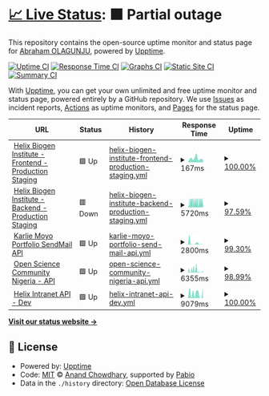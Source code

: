 # [📈 Live Status](https://OluwaninsolaAO.github.io/uptime-monitoring): <!--live status--> **🟧 Partial outage**

This repository contains the open-source uptime monitor and status page for [Abraham OLAGUNJU](https://linktr.ee/oluwaninsolaao), powered by [Upptime](https://github.com/upptime/upptime).

[![Uptime CI](https://github.com/OluwaninsolaAO/uptime-monitoring/workflows/Uptime%20CI/badge.svg)](https://github.com/OluwaninsolaAO/uptime-monitoring/actions?query=workflow%3A%22Uptime+CI%22)
[![Response Time CI](https://github.com/OluwaninsolaAO/uptime-monitoring/workflows/Response%20Time%20CI/badge.svg)](https://github.com/OluwaninsolaAO/uptime-monitoring/actions?query=workflow%3A%22Response+Time+CI%22)
[![Graphs CI](https://github.com/OluwaninsolaAO/uptime-monitoring/workflows/Graphs%20CI/badge.svg)](https://github.com/OluwaninsolaAO/uptime-monitoring/actions?query=workflow%3A%22Graphs+CI%22)
[![Static Site CI](https://github.com/OluwaninsolaAO/uptime-monitoring/workflows/Static%20Site%20CI/badge.svg)](https://github.com/OluwaninsolaAO/uptime-monitoring/actions?query=workflow%3A%22Static+Site+CI%22)
[![Summary CI](https://github.com/OluwaninsolaAO/uptime-monitoring/workflows/Summary%20CI/badge.svg)](https://github.com/OluwaninsolaAO/uptime-monitoring/actions?query=workflow%3A%22Summary+CI%22)

With [Upptime](https://upptime.js.org), you can get your own unlimited and free uptime monitor and status page, powered entirely by a GitHub repository. We use [Issues](https://github.com/OluwaninsolaAO/uptime-monitoring/issues) as incident reports, [Actions](https://github.com/OluwaninsolaAO/uptime-monitoring/actions) as uptime monitors, and [Pages](https://OluwaninsolaAO.github.io/uptime-monitoring) for the status page.

<!--start: status pages-->
<!-- This summary is generated by Upptime (https://github.com/upptime/upptime) -->
<!-- Do not edit this manually, your changes will be overwritten -->
<!-- prettier-ignore -->
| URL | Status | History | Response Time | Uptime |
| --- | ------ | ------- | ------------- | ------ |
| <img alt="" src="https://icons.duckduckgo.com/ip3/hbi-web.vercel.app.ico" height="13"> [Helix Biogen Institute - Frontend - Production Staging](https://hbi-web.vercel.app) | 🟩 Up | [helix-biogen-institute-frontend-production-staging.yml](https://github.com/OluwaninsolaAO/uptime-monitoring/commits/HEAD/history/helix-biogen-institute-frontend-production-staging.yml) | <details><summary><img alt="Response time graph" src="./graphs/helix-biogen-institute-frontend-production-staging/response-time-week.png" height="20"> 167ms</summary><br><a href="https://OluwaninsolaAO.github.io/uptime-monitoring/history/helix-biogen-institute-frontend-production-staging"><img alt="Response time 164" src="https://img.shields.io/endpoint?url=https%3A%2F%2Fraw.githubusercontent.com%2FOluwaninsolaAO%2Fuptime-monitoring%2FHEAD%2Fapi%2Fhelix-biogen-institute-frontend-production-staging%2Fresponse-time.json"></a><br><a href="https://OluwaninsolaAO.github.io/uptime-monitoring/history/helix-biogen-institute-frontend-production-staging"><img alt="24-hour response time 92" src="https://img.shields.io/endpoint?url=https%3A%2F%2Fraw.githubusercontent.com%2FOluwaninsolaAO%2Fuptime-monitoring%2FHEAD%2Fapi%2Fhelix-biogen-institute-frontend-production-staging%2Fresponse-time-day.json"></a><br><a href="https://OluwaninsolaAO.github.io/uptime-monitoring/history/helix-biogen-institute-frontend-production-staging"><img alt="7-day response time 167" src="https://img.shields.io/endpoint?url=https%3A%2F%2Fraw.githubusercontent.com%2FOluwaninsolaAO%2Fuptime-monitoring%2FHEAD%2Fapi%2Fhelix-biogen-institute-frontend-production-staging%2Fresponse-time-week.json"></a><br><a href="https://OluwaninsolaAO.github.io/uptime-monitoring/history/helix-biogen-institute-frontend-production-staging"><img alt="30-day response time 175" src="https://img.shields.io/endpoint?url=https%3A%2F%2Fraw.githubusercontent.com%2FOluwaninsolaAO%2Fuptime-monitoring%2FHEAD%2Fapi%2Fhelix-biogen-institute-frontend-production-staging%2Fresponse-time-month.json"></a><br><a href="https://OluwaninsolaAO.github.io/uptime-monitoring/history/helix-biogen-institute-frontend-production-staging"><img alt="1-year response time 164" src="https://img.shields.io/endpoint?url=https%3A%2F%2Fraw.githubusercontent.com%2FOluwaninsolaAO%2Fuptime-monitoring%2FHEAD%2Fapi%2Fhelix-biogen-institute-frontend-production-staging%2Fresponse-time-year.json"></a></details> | <details><summary><a href="https://OluwaninsolaAO.github.io/uptime-monitoring/history/helix-biogen-institute-frontend-production-staging">100.00%</a></summary><a href="https://OluwaninsolaAO.github.io/uptime-monitoring/history/helix-biogen-institute-frontend-production-staging"><img alt="All-time uptime 99.95%" src="https://img.shields.io/endpoint?url=https%3A%2F%2Fraw.githubusercontent.com%2FOluwaninsolaAO%2Fuptime-monitoring%2FHEAD%2Fapi%2Fhelix-biogen-institute-frontend-production-staging%2Fuptime.json"></a><br><a href="https://OluwaninsolaAO.github.io/uptime-monitoring/history/helix-biogen-institute-frontend-production-staging"><img alt="24-hour uptime 100.00%" src="https://img.shields.io/endpoint?url=https%3A%2F%2Fraw.githubusercontent.com%2FOluwaninsolaAO%2Fuptime-monitoring%2FHEAD%2Fapi%2Fhelix-biogen-institute-frontend-production-staging%2Fuptime-day.json"></a><br><a href="https://OluwaninsolaAO.github.io/uptime-monitoring/history/helix-biogen-institute-frontend-production-staging"><img alt="7-day uptime 100.00%" src="https://img.shields.io/endpoint?url=https%3A%2F%2Fraw.githubusercontent.com%2FOluwaninsolaAO%2Fuptime-monitoring%2FHEAD%2Fapi%2Fhelix-biogen-institute-frontend-production-staging%2Fuptime-week.json"></a><br><a href="https://OluwaninsolaAO.github.io/uptime-monitoring/history/helix-biogen-institute-frontend-production-staging"><img alt="30-day uptime 99.50%" src="https://img.shields.io/endpoint?url=https%3A%2F%2Fraw.githubusercontent.com%2FOluwaninsolaAO%2Fuptime-monitoring%2FHEAD%2Fapi%2Fhelix-biogen-institute-frontend-production-staging%2Fuptime-month.json"></a><br><a href="https://OluwaninsolaAO.github.io/uptime-monitoring/history/helix-biogen-institute-frontend-production-staging"><img alt="1-year uptime 99.95%" src="https://img.shields.io/endpoint?url=https%3A%2F%2Fraw.githubusercontent.com%2FOluwaninsolaAO%2Fuptime-monitoring%2FHEAD%2Fapi%2Fhelix-biogen-institute-frontend-production-staging%2Fuptime-year.json"></a></details>
| <img alt="" src="https://icons.duckduckgo.com/ip3/hbi-web.vercel.app.ico" height="13"> [Helix Biogen Institute - Backend - Production Staging](https://hbi-web.vercel.app/status) | 🟥 Down | [helix-biogen-institute-backend-production-staging.yml](https://github.com/OluwaninsolaAO/uptime-monitoring/commits/HEAD/history/helix-biogen-institute-backend-production-staging.yml) | <details><summary><img alt="Response time graph" src="./graphs/helix-biogen-institute-backend-production-staging/response-time-week.png" height="20"> 5720ms</summary><br><a href="https://OluwaninsolaAO.github.io/uptime-monitoring/history/helix-biogen-institute-backend-production-staging"><img alt="Response time 3637" src="https://img.shields.io/endpoint?url=https%3A%2F%2Fraw.githubusercontent.com%2FOluwaninsolaAO%2Fuptime-monitoring%2FHEAD%2Fapi%2Fhelix-biogen-institute-backend-production-staging%2Fresponse-time.json"></a><br><a href="https://OluwaninsolaAO.github.io/uptime-monitoring/history/helix-biogen-institute-backend-production-staging"><img alt="24-hour response time 6576" src="https://img.shields.io/endpoint?url=https%3A%2F%2Fraw.githubusercontent.com%2FOluwaninsolaAO%2Fuptime-monitoring%2FHEAD%2Fapi%2Fhelix-biogen-institute-backend-production-staging%2Fresponse-time-day.json"></a><br><a href="https://OluwaninsolaAO.github.io/uptime-monitoring/history/helix-biogen-institute-backend-production-staging"><img alt="7-day response time 5720" src="https://img.shields.io/endpoint?url=https%3A%2F%2Fraw.githubusercontent.com%2FOluwaninsolaAO%2Fuptime-monitoring%2FHEAD%2Fapi%2Fhelix-biogen-institute-backend-production-staging%2Fresponse-time-week.json"></a><br><a href="https://OluwaninsolaAO.github.io/uptime-monitoring/history/helix-biogen-institute-backend-production-staging"><img alt="30-day response time 5476" src="https://img.shields.io/endpoint?url=https%3A%2F%2Fraw.githubusercontent.com%2FOluwaninsolaAO%2Fuptime-monitoring%2FHEAD%2Fapi%2Fhelix-biogen-institute-backend-production-staging%2Fresponse-time-month.json"></a><br><a href="https://OluwaninsolaAO.github.io/uptime-monitoring/history/helix-biogen-institute-backend-production-staging"><img alt="1-year response time 3637" src="https://img.shields.io/endpoint?url=https%3A%2F%2Fraw.githubusercontent.com%2FOluwaninsolaAO%2Fuptime-monitoring%2FHEAD%2Fapi%2Fhelix-biogen-institute-backend-production-staging%2Fresponse-time-year.json"></a></details> | <details><summary><a href="https://OluwaninsolaAO.github.io/uptime-monitoring/history/helix-biogen-institute-backend-production-staging">97.59%</a></summary><a href="https://OluwaninsolaAO.github.io/uptime-monitoring/history/helix-biogen-institute-backend-production-staging"><img alt="All-time uptime 98.86%" src="https://img.shields.io/endpoint?url=https%3A%2F%2Fraw.githubusercontent.com%2FOluwaninsolaAO%2Fuptime-monitoring%2FHEAD%2Fapi%2Fhelix-biogen-institute-backend-production-staging%2Fuptime.json"></a><br><a href="https://OluwaninsolaAO.github.io/uptime-monitoring/history/helix-biogen-institute-backend-production-staging"><img alt="24-hour uptime 96.00%" src="https://img.shields.io/endpoint?url=https%3A%2F%2Fraw.githubusercontent.com%2FOluwaninsolaAO%2Fuptime-monitoring%2FHEAD%2Fapi%2Fhelix-biogen-institute-backend-production-staging%2Fuptime-day.json"></a><br><a href="https://OluwaninsolaAO.github.io/uptime-monitoring/history/helix-biogen-institute-backend-production-staging"><img alt="7-day uptime 97.59%" src="https://img.shields.io/endpoint?url=https%3A%2F%2Fraw.githubusercontent.com%2FOluwaninsolaAO%2Fuptime-monitoring%2FHEAD%2Fapi%2Fhelix-biogen-institute-backend-production-staging%2Fuptime-week.json"></a><br><a href="https://OluwaninsolaAO.github.io/uptime-monitoring/history/helix-biogen-institute-backend-production-staging"><img alt="30-day uptime 91.74%" src="https://img.shields.io/endpoint?url=https%3A%2F%2Fraw.githubusercontent.com%2FOluwaninsolaAO%2Fuptime-monitoring%2FHEAD%2Fapi%2Fhelix-biogen-institute-backend-production-staging%2Fuptime-month.json"></a><br><a href="https://OluwaninsolaAO.github.io/uptime-monitoring/history/helix-biogen-institute-backend-production-staging"><img alt="1-year uptime 98.86%" src="https://img.shields.io/endpoint?url=https%3A%2F%2Fraw.githubusercontent.com%2FOluwaninsolaAO%2Fuptime-monitoring%2FHEAD%2Fapi%2Fhelix-biogen-institute-backend-production-staging%2Fuptime-year.json"></a></details>
| <img alt="" src="https://icons.duckduckgo.com/ip3/sendmail.karliemoyo.tech.ico" height="13"> [Karlie Moyo Portfolio SendMail API](https://sendmail.karliemoyo.tech/status) | 🟩 Up | [karlie-moyo-portfolio-send-mail-api.yml](https://github.com/OluwaninsolaAO/uptime-monitoring/commits/HEAD/history/karlie-moyo-portfolio-send-mail-api.yml) | <details><summary><img alt="Response time graph" src="./graphs/karlie-moyo-portfolio-send-mail-api/response-time-week.png" height="20"> 2800ms</summary><br><a href="https://OluwaninsolaAO.github.io/uptime-monitoring/history/karlie-moyo-portfolio-send-mail-api"><img alt="Response time 4317" src="https://img.shields.io/endpoint?url=https%3A%2F%2Fraw.githubusercontent.com%2FOluwaninsolaAO%2Fuptime-monitoring%2FHEAD%2Fapi%2Fkarlie-moyo-portfolio-send-mail-api%2Fresponse-time.json"></a><br><a href="https://OluwaninsolaAO.github.io/uptime-monitoring/history/karlie-moyo-portfolio-send-mail-api"><img alt="24-hour response time 8140" src="https://img.shields.io/endpoint?url=https%3A%2F%2Fraw.githubusercontent.com%2FOluwaninsolaAO%2Fuptime-monitoring%2FHEAD%2Fapi%2Fkarlie-moyo-portfolio-send-mail-api%2Fresponse-time-day.json"></a><br><a href="https://OluwaninsolaAO.github.io/uptime-monitoring/history/karlie-moyo-portfolio-send-mail-api"><img alt="7-day response time 2800" src="https://img.shields.io/endpoint?url=https%3A%2F%2Fraw.githubusercontent.com%2FOluwaninsolaAO%2Fuptime-monitoring%2FHEAD%2Fapi%2Fkarlie-moyo-portfolio-send-mail-api%2Fresponse-time-week.json"></a><br><a href="https://OluwaninsolaAO.github.io/uptime-monitoring/history/karlie-moyo-portfolio-send-mail-api"><img alt="30-day response time 2431" src="https://img.shields.io/endpoint?url=https%3A%2F%2Fraw.githubusercontent.com%2FOluwaninsolaAO%2Fuptime-monitoring%2FHEAD%2Fapi%2Fkarlie-moyo-portfolio-send-mail-api%2Fresponse-time-month.json"></a><br><a href="https://OluwaninsolaAO.github.io/uptime-monitoring/history/karlie-moyo-portfolio-send-mail-api"><img alt="1-year response time 4317" src="https://img.shields.io/endpoint?url=https%3A%2F%2Fraw.githubusercontent.com%2FOluwaninsolaAO%2Fuptime-monitoring%2FHEAD%2Fapi%2Fkarlie-moyo-portfolio-send-mail-api%2Fresponse-time-year.json"></a></details> | <details><summary><a href="https://OluwaninsolaAO.github.io/uptime-monitoring/history/karlie-moyo-portfolio-send-mail-api">99.30%</a></summary><a href="https://OluwaninsolaAO.github.io/uptime-monitoring/history/karlie-moyo-portfolio-send-mail-api"><img alt="All-time uptime 98.57%" src="https://img.shields.io/endpoint?url=https%3A%2F%2Fraw.githubusercontent.com%2FOluwaninsolaAO%2Fuptime-monitoring%2FHEAD%2Fapi%2Fkarlie-moyo-portfolio-send-mail-api%2Fuptime.json"></a><br><a href="https://OluwaninsolaAO.github.io/uptime-monitoring/history/karlie-moyo-portfolio-send-mail-api"><img alt="24-hour uptime 98.07%" src="https://img.shields.io/endpoint?url=https%3A%2F%2Fraw.githubusercontent.com%2FOluwaninsolaAO%2Fuptime-monitoring%2FHEAD%2Fapi%2Fkarlie-moyo-portfolio-send-mail-api%2Fuptime-day.json"></a><br><a href="https://OluwaninsolaAO.github.io/uptime-monitoring/history/karlie-moyo-portfolio-send-mail-api"><img alt="7-day uptime 99.30%" src="https://img.shields.io/endpoint?url=https%3A%2F%2Fraw.githubusercontent.com%2FOluwaninsolaAO%2Fuptime-monitoring%2FHEAD%2Fapi%2Fkarlie-moyo-portfolio-send-mail-api%2Fuptime-week.json"></a><br><a href="https://OluwaninsolaAO.github.io/uptime-monitoring/history/karlie-moyo-portfolio-send-mail-api"><img alt="30-day uptime 99.16%" src="https://img.shields.io/endpoint?url=https%3A%2F%2Fraw.githubusercontent.com%2FOluwaninsolaAO%2Fuptime-monitoring%2FHEAD%2Fapi%2Fkarlie-moyo-portfolio-send-mail-api%2Fuptime-month.json"></a><br><a href="https://OluwaninsolaAO.github.io/uptime-monitoring/history/karlie-moyo-portfolio-send-mail-api"><img alt="1-year uptime 98.57%" src="https://img.shields.io/endpoint?url=https%3A%2F%2Fraw.githubusercontent.com%2FOluwaninsolaAO%2Fuptime-monitoring%2FHEAD%2Fapi%2Fkarlie-moyo-portfolio-send-mail-api%2Fuptime-year.json"></a></details>
| <img alt="" src="https://icons.duckduckgo.com/ip3/api.oscnigeria.org.ico" height="13"> [Open Science Community Nigeria - API](https://api.oscnigeria.org/status) | 🟩 Up | [open-science-community-nigeria-api.yml](https://github.com/OluwaninsolaAO/uptime-monitoring/commits/HEAD/history/open-science-community-nigeria-api.yml) | <details><summary><img alt="Response time graph" src="./graphs/open-science-community-nigeria-api/response-time-week.png" height="20"> 6355ms</summary><br><a href="https://OluwaninsolaAO.github.io/uptime-monitoring/history/open-science-community-nigeria-api"><img alt="Response time 5856" src="https://img.shields.io/endpoint?url=https%3A%2F%2Fraw.githubusercontent.com%2FOluwaninsolaAO%2Fuptime-monitoring%2FHEAD%2Fapi%2Fopen-science-community-nigeria-api%2Fresponse-time.json"></a><br><a href="https://OluwaninsolaAO.github.io/uptime-monitoring/history/open-science-community-nigeria-api"><img alt="24-hour response time 6536" src="https://img.shields.io/endpoint?url=https%3A%2F%2Fraw.githubusercontent.com%2FOluwaninsolaAO%2Fuptime-monitoring%2FHEAD%2Fapi%2Fopen-science-community-nigeria-api%2Fresponse-time-day.json"></a><br><a href="https://OluwaninsolaAO.github.io/uptime-monitoring/history/open-science-community-nigeria-api"><img alt="7-day response time 6355" src="https://img.shields.io/endpoint?url=https%3A%2F%2Fraw.githubusercontent.com%2FOluwaninsolaAO%2Fuptime-monitoring%2FHEAD%2Fapi%2Fopen-science-community-nigeria-api%2Fresponse-time-week.json"></a><br><a href="https://OluwaninsolaAO.github.io/uptime-monitoring/history/open-science-community-nigeria-api"><img alt="30-day response time 3690" src="https://img.shields.io/endpoint?url=https%3A%2F%2Fraw.githubusercontent.com%2FOluwaninsolaAO%2Fuptime-monitoring%2FHEAD%2Fapi%2Fopen-science-community-nigeria-api%2Fresponse-time-month.json"></a><br><a href="https://OluwaninsolaAO.github.io/uptime-monitoring/history/open-science-community-nigeria-api"><img alt="1-year response time 5856" src="https://img.shields.io/endpoint?url=https%3A%2F%2Fraw.githubusercontent.com%2FOluwaninsolaAO%2Fuptime-monitoring%2FHEAD%2Fapi%2Fopen-science-community-nigeria-api%2Fresponse-time-year.json"></a></details> | <details><summary><a href="https://OluwaninsolaAO.github.io/uptime-monitoring/history/open-science-community-nigeria-api">98.99%</a></summary><a href="https://OluwaninsolaAO.github.io/uptime-monitoring/history/open-science-community-nigeria-api"><img alt="All-time uptime 99.41%" src="https://img.shields.io/endpoint?url=https%3A%2F%2Fraw.githubusercontent.com%2FOluwaninsolaAO%2Fuptime-monitoring%2FHEAD%2Fapi%2Fopen-science-community-nigeria-api%2Fuptime.json"></a><br><a href="https://OluwaninsolaAO.github.io/uptime-monitoring/history/open-science-community-nigeria-api"><img alt="24-hour uptime 100.00%" src="https://img.shields.io/endpoint?url=https%3A%2F%2Fraw.githubusercontent.com%2FOluwaninsolaAO%2Fuptime-monitoring%2FHEAD%2Fapi%2Fopen-science-community-nigeria-api%2Fuptime-day.json"></a><br><a href="https://OluwaninsolaAO.github.io/uptime-monitoring/history/open-science-community-nigeria-api"><img alt="7-day uptime 98.99%" src="https://img.shields.io/endpoint?url=https%3A%2F%2Fraw.githubusercontent.com%2FOluwaninsolaAO%2Fuptime-monitoring%2FHEAD%2Fapi%2Fopen-science-community-nigeria-api%2Fuptime-week.json"></a><br><a href="https://OluwaninsolaAO.github.io/uptime-monitoring/history/open-science-community-nigeria-api"><img alt="30-day uptime 97.92%" src="https://img.shields.io/endpoint?url=https%3A%2F%2Fraw.githubusercontent.com%2FOluwaninsolaAO%2Fuptime-monitoring%2FHEAD%2Fapi%2Fopen-science-community-nigeria-api%2Fuptime-month.json"></a><br><a href="https://OluwaninsolaAO.github.io/uptime-monitoring/history/open-science-community-nigeria-api"><img alt="1-year uptime 99.41%" src="https://img.shields.io/endpoint?url=https%3A%2F%2Fraw.githubusercontent.com%2FOluwaninsolaAO%2Fuptime-monitoring%2FHEAD%2Fapi%2Fopen-science-community-nigeria-api%2Fuptime-year.json"></a></details>
| <img alt="" src="https://icons.duckduckgo.com/ip3/hbi-intranet-backend.onrender.com.ico" height="13"> [Helix Intranet API - Dev](https://hbi-intranet-backend.onrender.com/status) | 🟩 Up | [helix-intranet-api-dev.yml](https://github.com/OluwaninsolaAO/uptime-monitoring/commits/HEAD/history/helix-intranet-api-dev.yml) | <details><summary><img alt="Response time graph" src="./graphs/helix-intranet-api-dev/response-time-week.png" height="20"> 9079ms</summary><br><a href="https://OluwaninsolaAO.github.io/uptime-monitoring/history/helix-intranet-api-dev"><img alt="Response time 5440" src="https://img.shields.io/endpoint?url=https%3A%2F%2Fraw.githubusercontent.com%2FOluwaninsolaAO%2Fuptime-monitoring%2FHEAD%2Fapi%2Fhelix-intranet-api-dev%2Fresponse-time.json"></a><br><a href="https://OluwaninsolaAO.github.io/uptime-monitoring/history/helix-intranet-api-dev"><img alt="24-hour response time 18095" src="https://img.shields.io/endpoint?url=https%3A%2F%2Fraw.githubusercontent.com%2FOluwaninsolaAO%2Fuptime-monitoring%2FHEAD%2Fapi%2Fhelix-intranet-api-dev%2Fresponse-time-day.json"></a><br><a href="https://OluwaninsolaAO.github.io/uptime-monitoring/history/helix-intranet-api-dev"><img alt="7-day response time 9079" src="https://img.shields.io/endpoint?url=https%3A%2F%2Fraw.githubusercontent.com%2FOluwaninsolaAO%2Fuptime-monitoring%2FHEAD%2Fapi%2Fhelix-intranet-api-dev%2Fresponse-time-week.json"></a><br><a href="https://OluwaninsolaAO.github.io/uptime-monitoring/history/helix-intranet-api-dev"><img alt="30-day response time 5372" src="https://img.shields.io/endpoint?url=https%3A%2F%2Fraw.githubusercontent.com%2FOluwaninsolaAO%2Fuptime-monitoring%2FHEAD%2Fapi%2Fhelix-intranet-api-dev%2Fresponse-time-month.json"></a><br><a href="https://OluwaninsolaAO.github.io/uptime-monitoring/history/helix-intranet-api-dev"><img alt="1-year response time 5440" src="https://img.shields.io/endpoint?url=https%3A%2F%2Fraw.githubusercontent.com%2FOluwaninsolaAO%2Fuptime-monitoring%2FHEAD%2Fapi%2Fhelix-intranet-api-dev%2Fresponse-time-year.json"></a></details> | <details><summary><a href="https://OluwaninsolaAO.github.io/uptime-monitoring/history/helix-intranet-api-dev">100.00%</a></summary><a href="https://OluwaninsolaAO.github.io/uptime-monitoring/history/helix-intranet-api-dev"><img alt="All-time uptime 99.30%" src="https://img.shields.io/endpoint?url=https%3A%2F%2Fraw.githubusercontent.com%2FOluwaninsolaAO%2Fuptime-monitoring%2FHEAD%2Fapi%2Fhelix-intranet-api-dev%2Fuptime.json"></a><br><a href="https://OluwaninsolaAO.github.io/uptime-monitoring/history/helix-intranet-api-dev"><img alt="24-hour uptime 100.00%" src="https://img.shields.io/endpoint?url=https%3A%2F%2Fraw.githubusercontent.com%2FOluwaninsolaAO%2Fuptime-monitoring%2FHEAD%2Fapi%2Fhelix-intranet-api-dev%2Fuptime-day.json"></a><br><a href="https://OluwaninsolaAO.github.io/uptime-monitoring/history/helix-intranet-api-dev"><img alt="7-day uptime 100.00%" src="https://img.shields.io/endpoint?url=https%3A%2F%2Fraw.githubusercontent.com%2FOluwaninsolaAO%2Fuptime-monitoring%2FHEAD%2Fapi%2Fhelix-intranet-api-dev%2Fuptime-week.json"></a><br><a href="https://OluwaninsolaAO.github.io/uptime-monitoring/history/helix-intranet-api-dev"><img alt="30-day uptime 98.34%" src="https://img.shields.io/endpoint?url=https%3A%2F%2Fraw.githubusercontent.com%2FOluwaninsolaAO%2Fuptime-monitoring%2FHEAD%2Fapi%2Fhelix-intranet-api-dev%2Fuptime-month.json"></a><br><a href="https://OluwaninsolaAO.github.io/uptime-monitoring/history/helix-intranet-api-dev"><img alt="1-year uptime 99.30%" src="https://img.shields.io/endpoint?url=https%3A%2F%2Fraw.githubusercontent.com%2FOluwaninsolaAO%2Fuptime-monitoring%2FHEAD%2Fapi%2Fhelix-intranet-api-dev%2Fuptime-year.json"></a></details>

<!--end: status pages-->

[**Visit our status website →**](https://OluwaninsolaAO.github.io/uptime-monitoring)

## 📄 License

- Powered by: [Upptime](https://github.com/upptime/upptime)
- Code: [MIT](./LICENSE) © [Anand Chowdhary](https://anandchowdhary.com), supported by [Pabio](https://pabio.com)
- Data in the `./history` directory: [Open Database License](https://opendatacommons.org/licenses/odbl/1-0/)
